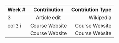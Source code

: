 | Week # | Contribution  | Contriution Type  |
| -------|:-------------:| -----------------:|
|     3  | Article edit  | Wikipedia         |
| col 2 i| Course Website| Course Website    |
|        | Course Website| Course Website    |
